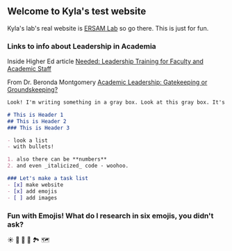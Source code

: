 ## Welcome to Kyla's test website

Kyla's lab's real website is [ERSAM Lab](https://www.ersamlab.com) so go there. This is just for fun.

### Links to info about Leadership in Academia

Inside Higher Ed article [Needed: Leadership Training for Faculty and Academic Staff](https://www.insidehighered.com/advice/2019/11/22/importance-cultivating-leadership-skills-among-faculty-and-academic-staff-members)

From Dr. Beronda Montgomery [Academic Leadership: Gatekeeping or Groundskeeping?](https://scholar.valpo.edu/jvbl/vol13/iss2/16/)

```markdown
Look! I'm writing something in a gray box. Look at this gray box. It's just so gray. And boxy.

# This is Header 1
## This is Header 2
### This is Header 3

- look a list
- with bullets!

1. also there can be **numbers**
2. and even _italicized_ code - woohoo.

### Let's make a task list
- [x] make website
- [x] add emojis
- [ ] add images

```
### Fun with Emojis! What do I research in six emojis, you didn't ask?

:sunny: :deciduous_tree: :evergreen_tree: :leaves: :national_park: :world_map: 
